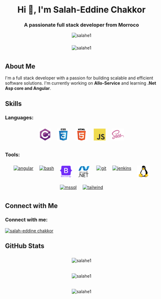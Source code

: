 <img  src="https://img.freepik.com/free-vector/tech-repair-facebook-cover-template_23-2150046975 .jpg?ga=GA1.1.613906915.1727107899&semt=ais_hybrid" width="1440" height="0">

<h1 align="center">Hi 👋, I'm Salah-Eddine Chakkor</h1>
<h3 align="center">A passionate full stack developer from Morroco</h3>
<div align="center">
<p style="text-align: center;"> <img width="400" src="https://img.etimg.com/thumb/width-1200,height-900,imgsize-638053,resizemode-75,msid-84146083/prime/technology-and-startups/booting-up-developer-economy-how-tech-startups-are-helping-coders-build-and-test-software-faster.jpg" alt="salahe1" /> </p>
</div>
<div align="center">
 <img src="https://komarev.com/ghpvc/?username=salahe1&label=Profile%20views&color=0e75b6&style=flat" alt="salahe1" style="margin: 10px;" /> 
</div>

## About Me

I'm a full stack developer with a passion for building scalable and efficient software solutions. I'm currently working on **Allo-Service** and learning **.Net Asp core and Angular**.

## Skills

<h3 align="left">Languages:</h3>
<div style="display: flex; flex-wrap: wrap; justify-content: center; margin-bottom: 20px;">
  <a href="https://www.w3schools.com/cs/" target="_blank" rel="noreferrer"> <img src="https://raw.githubusercontent.com/devicons/devicon/master/icons/csharp/csharp-original.svg" alt="csharp" width="40" height="40" style="margin: 10px;" /> </a>
  <a href="https://www.w3schools.com/css/" target="_blank" rel="noreferrer"> <img src="https://raw.githubusercontent.com/devicons/devicon/master/icons/css3/css3-original-wordmark.svg" alt="css3" width="40" height="40" style="margin: 10px;" /> </a>
  <a href="https://www.w3.org/html/" target="_blank" rel="noreferrer"> <img src="https://raw.githubusercontent.com/devicons/devicon/master/icons/html5/html5-original-wordmark.svg" alt="html5" width="40" height="40" style="margin: 10px;" /> </a>
  <a href="https://developer.mozilla.org/en-US/docs/Web/JavaScript" target="_blank" rel="noreferrer"> <img src="https://raw.githubusercontent.com/devicons/devicon/master/icons/javascript/javascript-original.svg" alt="javascript" width="40" height="40" style="margin: 10px;" /> </a>
  <a href="https://sass-lang.com" target="_blank" rel ="noreferrer"> <img src="https://raw.githubusercontent.com/devicons/devicon/master/icons/sass/sass-original.svg" alt="sass" width="40" height="40" style="margin: 10px;" /> </a>
</div>

<h3 align="left">Tools:</h3>
<div style="display: flex; flex-wrap: wrap; justify-content: center; margin-bottom: 20px;">
  <a href="https://angular.io" target="_blank" rel="noreferrer"> <img src="https://angular.io/assets/images/logos/angular/angular.svg" alt="angular" width="40" height="40" style="margin: 10px;" /> </a>
  <a href="https://www.gnu.org/software/bash/" target="_blank" rel="noreferrer"> <img src="https://www.vectorlogo.zone/logos/gnu_bash/gnu_bash-icon.svg" alt="bash" width="40" height="40" style="margin: 10px;" /> </a>
  <a href="https://getbootstrap.com" target="_blank" rel="noreferrer"> <img src="https://raw.githubusercontent.com/devicons/devicon/master/icons/bootstrap/bootstrap-plain-wordmark.svg" alt="bootstrap" width="40" height="40" style="margin: 10px;" /> </a>
  <a href="https://dotnet.microsoft.com/" target="_blank" rel="noreferrer"> <img src="https://raw.githubusercontent.com/devicons/devicon/master/icons/dot-net/dot-net-original-wordmark.svg" alt="dotnet" width="40" height="40" style="margin: 10px;" /> </a>
  <a href="https://git-scm.com/" target="_blank" rel="noreferrer"> <img src="https://www.vectorlogo.zone/logos/git-scm/git-scm-icon.svg" alt="git" width="40" height="40" style="margin: 10px;" /> </a>
  <a href="https://www.jenkins.io" target="_blank" rel="noreferrer"> <img src="https://www.vectorlogo.zone/logos/jenkins/jenkins-icon.svg" alt="jenkins" width="40" height="40" style="margin: 10px;" /> </a>
  <a href="https://www.linux.org/" target="_blank" rel="noreferrer"> <img src="https://raw.githubusercontent.com/devicons/devicon/master/icons/linux/linux-original.svg" alt="linux" width="40" height="40" style="margin: 10px;" /> </a>
  <a href="https://www.microsoft.com/en-us/sql-server" target="_blank" rel="noreferrer"> <img src="https://www.svgrepo.com/show/303229/microsoft-sql-server-logo.svg" alt="mssql" width="40" height="40" style="margin: 10px;" /> </a>
  <a href="https://tailwindcss.com/" target="_blank" rel="noreferrer"> <img src="https://www.vectorlogo.zone/logos/tailwindcss/tailwindcss-icon.svg" alt="tailwind" width="40" height="40" style="margin: 10px;" /> </a>
</div>

## Connect with Me

<h3 align="left">Connect with me:</h3>
<p align="left">
<a href="https://linkedin.com/in/salah-eddine-chakkor-009746303" target="blank"><img align="center" src="https://raw.githubusercontent.com/rahuldkjain/github-profile-readme-generator/master/src/images/icons/Social/linked-in-alt.svg" alt="salah-eddine chakkor" height="30" width="40" /></a>
</p>

## GitHub Stats

<div align="center">
  <img src="https://github-readme-stats.vercel.app/api/top-langs?username=salahe1&show_icons=true&locale=en&layout=compact" alt="salahe1" style="margin: 10px;" />
  <p></p>
  <img src="https://github-readme-stats.vercel.app/api?username=salahe1&show_icons=true&locale=en" alt="salahe1" style="margin: 10px;" />
    <p></p>
  <img src="https://github-readme-streak-stats.herokuapp.com/?user=salahe1&" alt="salahe1" style="margin: 10px;" />
</div>
